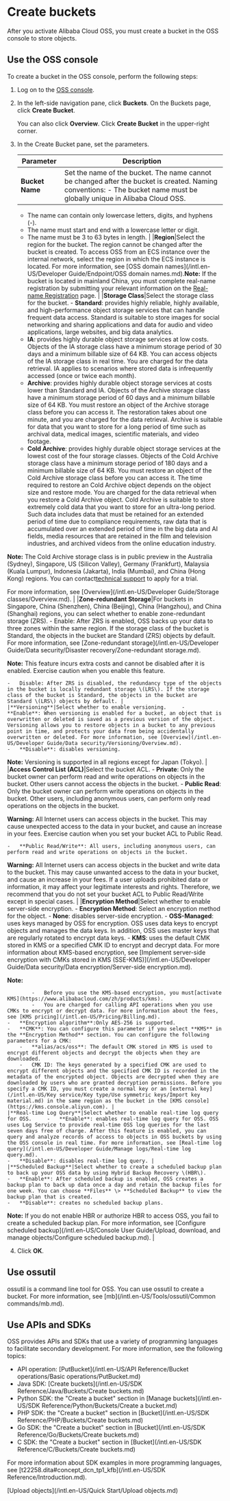 # Create buckets

After you activate Alibaba Cloud OSS, you must create a bucket in the OSS console to store objects.

## Use the OSS console

To create a bucket in the OSS console, perform the following steps:

1.  Log on to the [OSS console](https://oss.console.aliyun.com/).

2.  In the left-side navigation pane, click **Buckets**. On the Buckets page, click **Create Bucket**.

    You can also click **Overview**. Click **Create Bucket** in the upper-right corner.

3.  In the Create Bucket pane, set the parameters.

    |Parameter|Description|
    |---------|-----------|
    |**Bucket Name**|Set the name of the bucket. The name cannot be changed after the bucket is created. Naming conventions:     -   The bucket name must be globally unique in Alibaba Cloud OSS.
    -   The name can contain only lowercase letters, digits, and hyphens \(-\).
    -   The name must start and end with a lowercase letter or digit.
    -   The name must be 3 to 63 bytes in length. |
    |**Region**|Select the region for the bucket. The region cannot be changed after the bucket is created. To access OSS from an ECS instance over the internal network, select the region in which the ECS instance is located. For more information, see [OSS domain names](/intl.en-US/Developer Guide/Endpoint/OSS domain names.md).**Note:** If the bucket is located in mainland China, you must complete real-name registration by submitting your relevant information on the [Real-name Registration](https://account-intl.console.aliyun.com/#/intlAuth) page. |
    |**Storage Class**|Select the storage class for the bucket.     -   **Standard**: provides highly reliable, highly available, and high-performance object storage services that can handle frequent data access. Standard is suitable to store images for social networking and sharing applications and data for audio and video applications, large websites, and big data analytics.
    -   **IA**: provides highly durable object storage services at low costs. Objects of the IA storage class have a minimum storage period of 30 days and a minimum billable size of 64 KB. You can access objects of the IA storage class in real time. You are charged for the data retrieval. IA applies to scenarios where stored data is infrequently accessed \(once or twice each month\).
    -   **Archive**: provides highly durable object storage services at costs lower than Standard and IA. Objects of the Archive storage class have a minimum storage period of 60 days and a minimum billable size of 64 KB. You must restore an object of the Archive storage class before you can access it. The restoration takes about one minute, and you are charged for the data retrieval. Archive is suitable for data that you want to store for a long period of time such as archival data, medical images, scientific materials, and video footage.
    -   **Cold Archive**: provides highly durable object storage services at the lowest cost of the four storage classes. Objects of the Cold Archive storage class have a minimum storage period of 180 days and a minimum billable size of 64 KB. You must restore an object of the Cold Archive storage class before you can access it. The time required to restore an Cold Archive object depends on the object size and restore mode. You are charged for the data retrieval when you restore a Cold Archive object. Cold Archive is suitable to store extremely cold data that you want to store for an ultra-long period. Such data includes data that must be retained for an extended period of time due to compliance requirements, raw data that is accumulated over an extended period of time in the big data and AI fields, media resources that are retained in the film and television industries, and archived videos from the online education industry.

**Note:** The Cold Archive storage class is in public preview in the Australia \(Sydney\), Singapore, US \(Silicon Valley\), Germany \(Frankfurt\), Malaysia \(Kuala Lumpur\), Indonesia \(Jakarta\), India \(Mumbai\), and China \(Hong Kong\) regions. You can contact[technical support](https://workorder-intl.console.aliyun.com/#/ticket/createIndex) to apply for a trial.

For more information, see [Overview](/intl.en-US/Developer Guide/Storage classes/Overview.md). |
    |**Zone-redundant Storage**|For buckets in Singapore, China \(Shenzhen\), China \(Beijing\), China \(Hangzhou\), and China \(Shanghai\) regions, you can select whether to enable zone-redundant storage \(ZRS\).     -   Enable: After ZRS is enabled, OSS backs up your data to three zones within the same region. If the storage class of the bucket is Standard, the objects in the bucket are Standard \(ZRS\) objects by default. For more information, see [Zone-redundant storage](/intl.en-US/Developer Guide/Data security/Disaster recovery/Zone-redundant storage.md).

**Note:** This feature incurs extra costs and cannot be disabled after it is enabled. Exercise caution when you enable this feature.

    -   Disable: After ZRS is disabled, the redundancy type of the objects in the bucket is locally redundant storage \(LRS\). If the storage class of the bucket is Standard, the objects in the bucket are Standard \(LRS\) objects by default. |
    |**Versioning**|Select whether to enable versioning.     -   **Enable**: When versioning is enabled for a bucket, an object that is overwritten or deleted is saved as a previous version of the object. Versioning allows you to restore objects in a bucket to any previous point in time, and protects your data from being accidentally overwritten or deleted. For more information, see [Overview](/intl.en-US/Developer Guide/Data security/Versioning/Overview.md).
    -   **Disable**: disables versioning.
**Note:** Versioning is supported in all regions except for Japan \(Tokyo\). |
    |**Access Control List \(ACL\)**|Select the bucket ACL.     -   **Private**: Only the bucket owner can perform read and write operations on objects in the bucket. Other users cannot access the objects in the bucket.
    -   **Public Read**: Only the bucket owner can perform write operations on objects in the bucket. Other users, including anonymous users, can perform only read operations on the objects in the bucket.

**Warning:** All Internet users can access objects in the bucket. This may cause unexpected access to the data in your bucket, and cause an increase in your fees. Exercise caution when you set your bucket ACL to Public Read.

    -   **Public Read/Write**: All users, including anonymous users, can perform read and write operations on objects in the bucket.

**Warning:** All Internet users can access objects in the bucket and write data to the bucket. This may cause unwanted access to the data in your bucket, and cause an increase in your fees. If a user uploads prohibited data or information, it may affect your legitimate interests and rights. Therefore, we recommend that you do not set your bucket ACL to Public Read/Write except in special cases. |
    |**Encryption Method**|Select whether to enable server-side encryption.     -   **Encryption Method**: Select an encryption method for the object.
        -   **None**: disables server-side encryption.
        -   **OSS-Managed**: uses keys managed by OSS for encryption. OSS uses data keys to encrypt objects and manages the data keys. In addition, OSS uses master keys that are regularly rotated to encrypt data keys.
        -   **KMS**: uses the default CMK stored in KMS or a specified CMK ID to encrypt and decrypt data. For more information about KMS-based encryption, see [Implement server-side encryption with CMKs stored in KMS \(SSE-KMS\)](/intl.en-US/Developer Guide/Data security/Data encryption/Server-side encryption.md).

**Note:**

            -   Before you use the KMS-based encryption, you must[activate KMS](https://www.alibabacloud.com/zh/products/kms).
            -   You are charged for calling API operations when you use CMKs to encrypt or decrypt data. For more information about the fees, see [KMS pricing](/intl.en-US/Pricing/Billing.md).
    -   **Encryption algorithm**:Only AES-256 is supported.
    -   **CMK**: You can configure this parameter if you select **KMS** in the **Encryption Method** section. You can configure the following parameters for a CMK:
        -   **alias/acs/oss**: The default CMK stored in KMS is used to encrypt different objects and decrypt the objects when they are downloaded.
        -   CMK ID: The keys generated by a specified CMK are used to encrypt different objects and the specified CMK ID is recorded in the metadata of the encrypted object. Objects are decrypted when they are downloaded by users who are granted decryption permissions. Before you specify a CMK ID, you must create a normal key or an [external key](/intl.en-US/Key service/Key type/Use symmetric keys/Import key material.md) in the same region as the bucket in the [KMS console](https://kms.console.aliyun.com). |
    |**Real-time Log Query**|Select whether to enable real-time log query for OSS.     -   **Enable**: enables real-time log query for OSS. OSS uses Log Service to provide real-time OSS log queries for the last seven days free of charge. After this feature is enabled, you can query and analyze records of access to objects in OSS buckets by using the OSS console in real time. For more information, see [Real-time log query](/intl.en-US/Developer Guide/Manage logs/Real-time log query.md).
    -   **Disable**: disables real-time log query. |
    |**Scheduled Backup**|Select whether to create a scheduled backup plan to back up your OSS data by using Hybrid Backup Recovery \(HBR\).     -   **Enable**: After scheduled backup is enabled, OSS creates a backup plan to back up data once a day and retain the backup files for one week. You can choose **Files** \> **Scheduled Backup** to view the backup plan that is created.
    -   **Disable**: creates no scheduled backup plans.
**Note:** If you do not enable HBR or authorize HBR to access OSS, you fail to create a scheduled backup plan. For more information, see [Configure scheduled backup](/intl.en-US/Console User Guide/Upload, download, and manage objects/Configure scheduled backup.md). |

4.  Click **OK**.


## Use ossutil

ossutil is a command line tool for OSS. You can use ossutil to create a bucket. For more information, see [mb](/intl.en-US/Tools/ossutil/Common commands/mb.md).

## Use APIs and SDKs

OSS provides APIs and SDKs that use a variety of programming languages to facilitate secondary development. For more information, see the following topics:

-   API operation: [PutBucket](/intl.en-US/API Reference/Bucket operations/Basic operations/PutBucket.md)
-   Java SDK: [Create buckets](/intl.en-US/SDK Reference/Java/Buckets/Create buckets.md)
-   Python SDK: the "Create a bucket" section in [Manage buckets](/intl.en-US/SDK Reference/Python/Buckets/Create a bucket.md)
-   PHP SDK: the "Create a bucket" section in [Bucket](/intl.en-US/SDK Reference/PHP/Buckets/Create buckets.md)
-   Go SDK: the "Create a bucket" section in [Bucket](/intl.en-US/SDK Reference/Go/Buckets/Create buckets.md)
-   C SDK: the "Create a bucket" section in [Bucket](/intl.en-US/SDK Reference/C/Buckets/Create buckets.md)

For more information about SDK examples in more programming languages, see [t22258.dita\#concept\_dcn\_tp1\_kfb](/intl.en-US/SDK Reference/Introduction.md).

[Upload objects](/intl.en-US/Quick Start/Upload objects.md)

